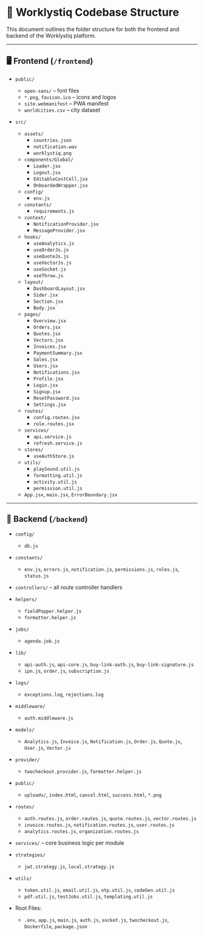 # 📁 Worklystiq Codebase Structure

This document outlines the folder structure for both the frontend and backend of the Worklystiq platform.

---

## 🖥 Frontend (`/frontend`)

- `public/`
  - `open-sans/` – font files
  - `*.png`, `favicon.ico` – icons and logos
  - `site.webmanifest` – PWA manifest
  - `worldcities.csv` – city dataset

- `src/`
  - `assets/`
    - `countries.json`
    - `notification.wav`
    - `worklystiq.png`
  - `components/Global/`
    - `Loader.jsx`
    - `Logout.jsx`
    - `EditableCostCell.jsx`
    - `OnboardedWrapper.jsx`
  - `config/`
    - `env.js`
  - `constants/`
    - `requirements.js`
  - `context/`
    - `NotificationProvider.jsx`
    - `MessageProvider.jsx`
  - `hooks/`
    - `useAnalytics.js`
    - `useOrderJs.js`
    - `useQuoteJs.js`
    - `useVectorJs.js`
    - `useSocket.js`
    - `useThrow.js`
  - `layout/`
    - `DashboardLayout.jsx`
    - `Sider.jsx`
    - `Section.jsx`
    - `Body.jsx`
  - `pages/`
    - `Overview.jsx`
    - `Orders.jsx`
    - `Quotes.jsx`
    - `Vectors.jsx`
    - `Invoices.jsx`
    - `PaymentSummary.jsx`
    - `Sales.jsx`
    - `Users.jsx`
    - `Notifications.jsx`
    - `Profile.jsx`
    - `Login.jsx`
    - `Signup.jsx`
    - `ResetPassword.jsx`
    - `Settings.jsx`
  - `routes/`
    - `config.routes.jsx`
    - `role.routes.jsx`
  - `services/`
    - `api.service.js`
    - `refresh.service.js`
  - `stores/`
    - `useAuthStore.js`
  - `utils/`
    - `playSound.util.js`
    - `formatting.util.js`
    - `activity.util.js`
    - `permission.util.js`
  - `App.jsx`, `main.jsx`, `ErrorBoundary.jsx`

---

## 🔧 Backend (`/backend`)

- `config/`
  - `db.js`

- `constants/`
  - `env.js`, `errors.js`, `notification.js`, `permissions.js`, `roles.js`, `status.js`

- `controllers/` – all route controller handlers

- `helpers/`
  - `fieldPopper.helper.js`
  - `formatter.helper.js`

- `jobs/`
  - `agenda.job.js`

- `lib/`
  - `api-auth.js`, `api-core.js`, `buy-link-auth.js`, `buy-link-signature.js`
  - `ipn.js`, `order.js`, `subscription.js`

- `logs/`
  - `exceptions.log`, `rejections.log`

- `middleware/`
  - `auth.middleware.js`

- `models/`
  - `Analytics.js`, `Invoice.js`, `Notification.js`, `Order.js`, `Quote.js`, `User.js`, `Vector.js`

- `provider/`
  - `twocheckout.provider.js`, `farmatter.helper.js`

- `public/`
  - `uploads/`, `index.html`, `cancel.html`, `success.html`, `*.png`

- `routes/`
  - `auth.routes.js`, `order.routes.js`, `quote.routes.js`, `vector.routes.js`
  - `invoice.routes.js`, `notification.routes.js`, `user.routes.js`
  - `analytics.routes.js`, `organization.routes.js`

- `services/` – core business logic per module

- `strategies/`
  - `jwt.strategy.js`, `local.strategy.js`

- `utils/`
  - `token.util.js`, `email.util.js`, `otp.util.js`, `codeGen.util.js`
  - `pdf.util.js`, `testJobs.util.js`, `templating.util.js`

- Root Files:
  - `.env`, `app.js`, `main.js`, `auth.js`, `socket.js`, `twocheckout.js`, `Dockerfile`, `package.json`